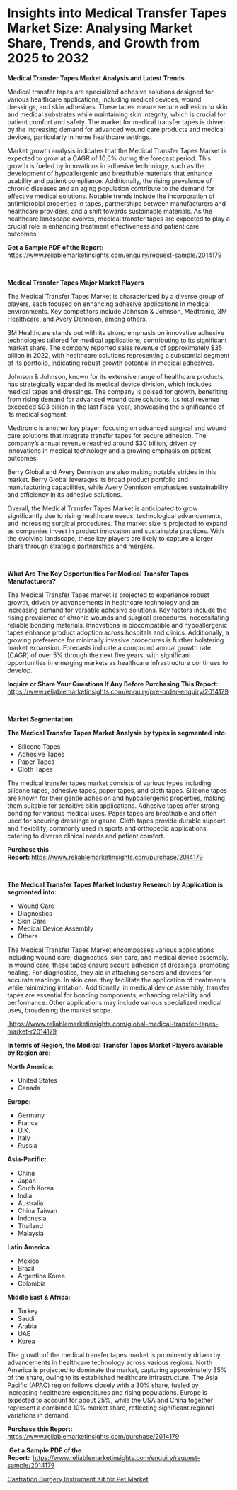 <p><h1>Insights into Medical Transfer Tapes Market Size: Analysing Market Share, Trends, and Growth from 2025 to 2032</h1></p><p><strong>Medical Transfer Tapes Market Analysis and Latest Trends</strong></p>
<p><p>Medical transfer tapes are specialized adhesive solutions designed for various healthcare applications, including medical devices, wound dressings, and skin adhesives. These tapes ensure secure adhesion to skin and medical substrates while maintaining skin integrity, which is crucial for patient comfort and safety. The market for medical transfer tapes is driven by the increasing demand for advanced wound care products and medical devices, particularly in home healthcare settings.</p><p>Market growth analysis indicates that the Medical Transfer Tapes Market is expected to grow at a CAGR of 10.6% during the forecast period. This growth is fueled by innovations in adhesive technology, such as the development of hypoallergenic and breathable materials that enhance usability and patient compliance. Additionally, the rising prevalence of chronic diseases and an aging population contribute to the demand for effective medical solutions. Notable trends include the incorporation of antimicrobial properties in tapes, partnerships between manufacturers and healthcare providers, and a shift towards sustainable materials. As the healthcare landscape evolves, medical transfer tapes are expected to play a crucial role in enhancing treatment effectiveness and patient care outcomes.</p></p>
<p><strong>Get a Sample PDF of the Report:&nbsp;</strong> <a href="https://www.reliablemarketinsights.com/enquiry/request-sample/2014179?utm_campaign=2010&utm_medium=2&utm_source=Github&utm_content=ia&utm_term=17012025&utm_id=medical-transfer-tapes">https://www.reliablemarketinsights.com/enquiry/request-sample/2014179</a></p>
<p>&nbsp;</p>
<p><strong>Medical Transfer Tapes Major Market Players</strong></p>
<p><p>The Medical Transfer Tapes Market is characterized by a diverse group of players, each focused on enhancing adhesive applications in medical environments. Key competitors include Johnson & Johnson, Medtronic, 3M Healthcare, and Avery Dennison, among others.</p><p>3M Healthcare stands out with its strong emphasis on innovative adhesive technologies tailored for medical applications, contributing to its significant market share. The company reported sales revenue of approximately $35 billion in 2022, with healthcare solutions representing a substantial segment of its portfolio, indicating robust growth potential in medical adhesives.</p><p>Johnson & Johnson, known for its extensive range of healthcare products, has strategically expanded its medical device division, which includes medical tapes and dressings. The company is poised for growth, benefiting from rising demand for advanced wound care solutions. Its total revenue exceeded $93 billion in the last fiscal year, showcasing the significance of its medical segment.</p><p>Medtronic is another key player, focusing on advanced surgical and wound care solutions that integrate transfer tapes for secure adhesion. The company’s annual revenue reached around $30 billion, driven by innovations in medical technology and a growing emphasis on patient outcomes.</p><p>Berry Global and Avery Dennison are also making notable strides in this market. Berry Global leverages its broad product portfolio and manufacturing capabilities, while Avery Dennison emphasizes sustainability and efficiency in its adhesive solutions.</p><p>Overall, the Medical Transfer Tapes Market is anticipated to grow significantly due to rising healthcare needs, technological advancements, and increasing surgical procedures. The market size is projected to expand as companies invest in product innovation and sustainable practices. With the evolving landscape, these key players are likely to capture a larger share through strategic partnerships and mergers.</p></p>
<p>&nbsp;</p>
<p><strong>What Are The Key Opportunities For Medical Transfer Tapes Manufacturers?</strong></p>
<p><p>The Medical Transfer Tapes market is projected to experience robust growth, driven by advancements in healthcare technology and an increasing demand for versatile adhesive solutions. Key factors include the rising prevalence of chronic wounds and surgical procedures, necessitating reliable bonding materials. Innovations in biocompatible and hypoallergenic tapes enhance product adoption across hospitals and clinics. Additionally, a growing preference for minimally invasive procedures is further bolstering market expansion. Forecasts indicate a compound annual growth rate (CAGR) of over 5% through the next five years, with significant opportunities in emerging markets as healthcare infrastructure continues to develop.</p></p>
<p><strong>Inquire or Share Your Questions If Any Before Purchasing This Report:</strong> <a href="https://www.reliablemarketinsights.com/enquiry/pre-order-enquiry/2014179?utm_campaign=2010&utm_medium=2&utm_source=Github&utm_content=ia&utm_term=17012025&utm_id=medical-transfer-tapes">https://www.reliablemarketinsights.com/enquiry/pre-order-enquiry/2014179</a></p>
<p>&nbsp;</p>
<p><strong>Market Segmentation</strong></p>
<p><strong>The Medical Transfer Tapes Market Analysis by types is segmented into:</strong></p>
<p><ul><li>Silicone Tapes</li><li>Adhesive Tapes</li><li>Paper Tapes</li><li>Cloth Tapes</li></ul></p>
<p><p>The medical transfer tapes market consists of various types including silicone tapes, adhesive tapes, paper tapes, and cloth tapes. Silicone tapes are known for their gentle adhesion and hypoallergenic properties, making them suitable for sensitive skin applications. Adhesive tapes offer strong bonding for various medical uses. Paper tapes are breathable and often used for securing dressings or gauze. Cloth tapes provide durable support and flexibility, commonly used in sports and orthopedic applications, catering to diverse clinical needs and patient comfort.</p></p>
<p><strong>Purchase this Report:&nbsp;</strong><a href="https://www.reliablemarketinsights.com/purchase/2014179?utm_campaign=2010&utm_medium=2&utm_source=Github&utm_content=ia&utm_term=17012025&utm_id=medical-transfer-tapes">https://www.reliablemarketinsights.com/purchase/2014179</a></p>
<p>&nbsp;</p>
<p><strong>The Medical Transfer Tapes Market Industry Research by Application is segmented into:</strong></p>
<p><ul><li>Wound Care</li><li>Diagnostics</li><li>Skin Care</li><li>Medical Device Assembly</li><li>Others</li></ul></p>
<p><p>The Medical Transfer Tapes Market encompasses various applications including wound care, diagnostics, skin care, and medical device assembly. In wound care, these tapes ensure secure adhesion of dressings, promoting healing. For diagnostics, they aid in attaching sensors and devices for accurate readings. In skin care, they facilitate the application of treatments while minimizing irritation. Additionally, in medical device assembly, transfer tapes are essential for bonding components, enhancing reliability and performance. Other applications may include various specialized medical uses, broadening the market scope.</p></p>
<p><a href="https://www.reliablemarketinsights.com/global-medical-transfer-tapes-market-r2014179?utm_campaign=2010&utm_medium=2&utm_source=Github&utm_content=ia&utm_term=17012025&utm_id=medical-transfer-tapes">&nbsp;https://www.reliablemarketinsights.com/global-medical-transfer-tapes-market-r2014179</a></p>
<p><strong>In terms of Region, the Medical Transfer Tapes Market Players available by Region are:</strong></p>
<p>
    <p> <strong> North America: </strong>
        <ul>
            <li>United States</li>
            <li>Canada</li>
        </ul>
        </p> 
    <p> <strong> Europe: </strong>
        <ul>
            <li>Germany</li>
            <li>France</li>
            <li>U.K.</li>
            <li>Italy</li>
            <li>Russia</li>
        </ul>
        </p> 
    <p> <strong> Asia-Pacific: </strong>
        <ul>
            <li>China</li>
            <li>Japan</li>
            <li>South Korea</li>
            <li>India</li>
            <li>Australia</li>
            <li>China Taiwan</li>
            <li>Indonesia</li>
            <li>Thailand</li>
            <li>Malaysia</li>
        </ul>
        </p> 
    <p> <strong> Latin America: </strong>
        <ul>
            <li>Mexico</li>
            <li>Brazil</li>
            <li>Argentina Korea</li>
            <li>Colombia</li>
        </ul>
        </p> 
    <p> <strong> Middle East & Africa: </strong>
        <ul>
            <li>Turkey</li>
            <li>Saudi</li>
            <li>Arabia</li>
            <li>UAE</li>
            <li>Korea</li>
        </ul>
    </p>
    </p>
<p><p>The growth of the medical transfer tapes market is prominently driven by advancements in healthcare technology across various regions. North America is projected to dominate the market, capturing approximately 35% of the share, owing to its established healthcare infrastructure. The Asia Pacific (APAC) region follows closely with a 30% share, fueled by increasing healthcare expenditures and rising populations. Europe is expected to account for about 25%, while the USA and China together represent a combined 10% market share, reflecting significant regional variations in demand.</p></p>
<p><strong>Purchase this Report: </strong><a href="https://www.reliablemarketinsights.com/purchase/2014179?utm_campaign=2010&utm_medium=2&utm_source=Github&utm_content=ia&utm_term=17012025&utm_id=medical-transfer-tapes">https://www.reliablemarketinsights.com/purchase/2014179</a></p>
<p>&nbsp;<strong>Get a Sample PDF of the Report:&nbsp;&nbsp;</strong><a href="https://www.reliablemarketinsights.com/enquiry/request-sample/2014179?utm_campaign=2010&utm_medium=2&utm_source=Github&utm_content=ia&utm_term=17012025&utm_id=medical-transfer-tapes">https://www.reliablemarketinsights.com/enquiry/request-sample/2014179</a></p>
<p><strong></strong></p>
<p><p><a href="https://github.com/mahnoor2003/Market-Research-Report-List-6/blob/main/castration-surgery-instrument-kit-for-pet-market.md?utm_campaign=2010&utm_medium=2&utm_source=Github&utm_content=ia&utm_term=17012025&utm_id=medical-transfer-tapes">Castration Surgery Instrument Kit for Pet Market</a></p></p>